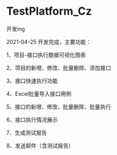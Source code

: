# TestPlatform_Cz
开发ing

2021-04-25
开发完成，主要功能：

1、项目-接口执行数据可视化图表

2、项目的新增、修改、批量删除、添加接口

3、接口快速执行功能

4、Excel批量导入接口用例

5、接口的新增、修改、批量删除、批量执行

6、接口执行情况展示

7、生成测试报告

8、发送邮件（含测试报告）
